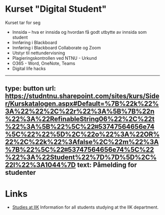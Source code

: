 

# Kurset "Digital Student"

Kurset tar for seg

* Innsida – hva er innsida og hvordan få godt utbytte av innsida som student  
* Innføring i Blackboard
* Innføring i Blackboard Collaborate og Zoom
* Utstyr til nettundervisning
* Plagieringskontrollen ved NTNU - Urkund
* O365 - Word, OneNote, Teams
* Digital life hacks


---
type: button
url: https://studntnu.sharepoint.com/sites/kurs/Sider/Kurskatalogen.aspx#Default=%7B%22k%22%3A%22%22%2C%22r%22%3A%5B%7B%22n%22%3A%22RefinableString06%22%2C%22t%22%3A%5B%22%5C%22ǂǂ53747564656e74%5C%22%22%5D%2C%22o%22%3A%22OR%22%2C%22k%22%3Afalse%2C%22m%22%3A%7B%22%5C%22ǂǂ53747564656e74%5C%22%22%3A%22Student%22%7D%7D%5D%2C%22l%22%3A1044%7D
text: Påmelding for studenter
---



# Links

* [Studies at IIK](https://innsida.ntnu.no/wiki/-/wiki/English/Studies+at+IIK) Information for all students studying at the IIK department.